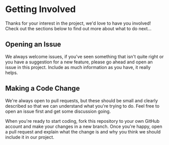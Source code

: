 # Getting Involved
 
Thanks for your interest in the project, we'd love to have you involved! Check out the sections below to find out more about what to do next...
 
## Opening an Issue
 
We always welcome issues, if you've seen something that isn't quite right or you have a suggestion for a new feature, please go ahead and open an issue in this project. Include as much information as you have, it really helps.
 
## Making a Code Change
 
We're always open to pull requests, but these should be small and clearly described so that we can understand what you're trying to do. Feel free to open an issue first and get some discussion going.
 
When you're ready to start coding, fork this repository to your own GitHub account and make your changes in a new branch. Once you're happy, open a pull request and explain what the change is and why you think we should include it in our project.
 
